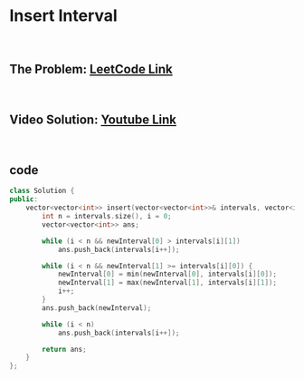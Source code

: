 # Insert Interval

<br>

## The Problem: [LeetCode Link](https://leetcode.com/problems/insert-interval/)

<br>

## Video Solution: [Youtube Link](https://youtu.be/qU_MnrYO8sY)

<br>

## code

```cpp
class Solution {
public:
    vector<vector<int>> insert(vector<vector<int>>& intervals, vector<int>& newInterval) {
        int n = intervals.size(), i = 0;
        vector<vector<int>> ans;

        while (i < n && newInterval[0] > intervals[i][1])
            ans.push_back(intervals[i++]);

        while (i < n && newInterval[1] >= intervals[i][0]) {
            newInterval[0] = min(newInterval[0], intervals[i][0]);
            newInterval[1] = max(newInterval[1], intervals[i][1]);
            i++;
        }
        ans.push_back(newInterval);

        while (i < n)
            ans.push_back(intervals[i++]);

        return ans;
    }
};
```
